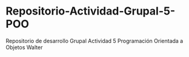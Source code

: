 # Repositorio-Actividad-Grupal-5-POO
Repositorio de desarrollo Grupal Actividad 5 Programación Orientada a Objetos Walter
